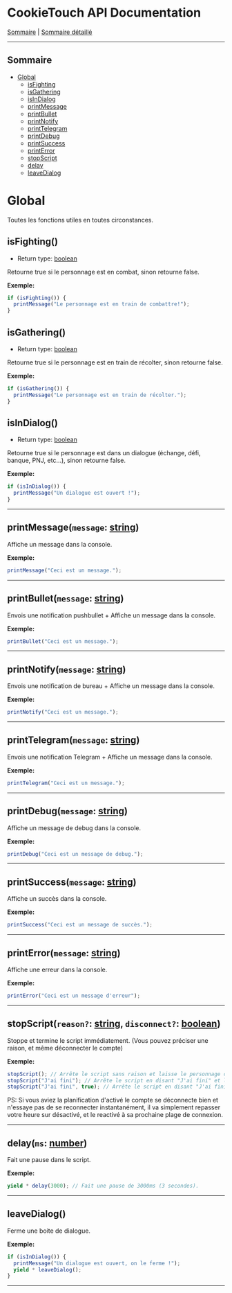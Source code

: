 # CookieTouch API Documentation

[Sommaire](README.md) | [Sommaire détaillé](singlepage.md)

<hr>

## Sommaire

- [Global](#global)
  - [isFighting](#isfighting)
  - [isGathering](#isgathering)
  - [isInDialog](#isindialog)
  - [printMessage](#printmessage)
  - [printBullet](#printbullet)
  - [printNotify](#printnotify)
  - [printTelegram](#printelegram)
  - [printDebug](#printdebug)
  - [printSuccess](#printsuccess)
  - [printError](#printerror)
  - [stopScript](#stopscript)
  - [delay](#delay)
  - [leaveDialog](#leavedialog)

# Global

Toutes les fonctions utiles en toutes circonstances.

## isFighting()

- Return type: <a href="https://developer.mozilla.org/fr-Fr/docs/Web/JavaScript/Data_structures#Boolean_type">boolean</a>

Retourne true si le personnage est en combat, sinon retourne false.

**Exemple:**

```js
if (isFighting()) {
  printMessage("Le personnage est en train de combattre!");
}
```

## isGathering()

- Return type: <a href="https://developer.mozilla.org/fr-Fr/docs/Web/JavaScript/Data_structures#Boolean_type">boolean</a>

Retourne true si le personnage est en train de récolter, sinon retourne false.

**Exemple:**

```js
if (isGathering()) {
  printMessage("Le personnage est en train de récolter.");
}
```

## isInDialog()

- Return type: <a href="https://developer.mozilla.org/fr-Fr/docs/Web/JavaScript/Data_structures#Boolean_type">boolean</a>

Retourne true si le personnage est dans un dialogue (échange, défi, banque, PNJ, etc…), sinon retourne false.

**Exemple:**

```js
if (isInDialog()) {
  printMessage("Un dialogue est ouvert !");
}
```

<hr>

<h2 id="printmessage">printMessage(<code>message</code>: <a href="https://developer.mozilla.org/fr-Fr/docs/Web/JavaScript/Data_structures#String_type">string</a>)</h2>

Affiche un message dans la console.

**Exemple:**

```js
printMessage("Ceci est un message.");
```

<hr>

<h2 id="printbullet">printBullet(<code>message</code>: <a href="https://developer.mozilla.org/fr-Fr/docs/Web/JavaScript/Data_structures#String_type">string</a>)</h2>

Envois une notification pushbullet + Affiche un message dans la console.

**Exemple:**

```js
printBullet("Ceci est un message.");
```

<hr>

<h2 id="printnotify">printNotify(<code>message</code>: <a href="https://developer.mozilla.org/fr-Fr/docs/Web/JavaScript/Data_structures#String_type">string</a>)</h2>

Envois une notification de bureau + Affiche un message dans la console.

**Exemple:**

```js
printNotify("Ceci est un message.");
```

<hr>

<h2 id="printtelegram">printTelegram(<code>message</code>: <a href="https://developer.mozilla.org/fr-Fr/docs/Web/JavaScript/Data_structures#String_type">string</a>)</h2>

Envois une notification Telegram + Affiche un message dans la console.

**Exemple:**

```js
printTelegram("Ceci est un message.");
```

<hr>

<h2 id="printdebug">printDebug(<code>message</code>: <a href="https://developer.mozilla.org/fr-Fr/docs/Web/JavaScript/Data_structures#String_type">string</a>)</h2>

Affiche un message de debug dans la console.

**Exemple:**

```js
printDebug("Ceci est un message de debug.");
```

<hr>

<h2 id="printsuccess">printSuccess(<code>message</code>: <a href="https://developer.mozilla.org/fr-Fr/docs/Web/JavaScript/Data_structures#String_type">string</a>)</h2>

Affiche un succès dans la console.

**Exemple:**

```js
printSuccess("Ceci est un message de succès.");
```

<hr>

<h2 id="printerror">printError(<code>message</code>: <a href="https://developer.mozilla.org/fr-Fr/docs/Web/JavaScript/Data_structures#String_type">string</a>)</h2>

Affiche une erreur dans la console.

**Exemple:**

```js
printError("Ceci est un message d'erreur");
```

<hr>

<h2 id="stopscript">stopScript(<code>reason?</code>: <a href="https://developer.mozilla.org/fr-Fr/docs/Web/JavaScript/Data_structures#String_type">string</a>, <code>disconnect?</code>: <a href="https://developer.mozilla.org/fr-Fr/docs/Web/JavaScript/Data_structures#Boolean_type">boolean</a>)</h2>

Stoppe et termine le script immédiatement. (Vous pouvez préciser une raison, et même déconnecter le compte)

**Exemple:**

```js
stopScript(); // Arrête le script sans raison et laisse le personnage connecté
stopScript("J'ai fini"); // Arrête le script en disant "J'ai fini" et laisse le personnage connecté
stopScript("J'ai fini", true); // Arrête le script en disant "J'ai fini" et déconnecte le personnage
```

PS: Si vous aviez la planification d'activé le compte se déconnecte bien et n'essaye pas de se reconnecter instantanément, il va simplement repasser votre heure sur désactivé, et le reactivé à sa prochaine plage de connexion.

<hr>

<h2 id="delay">delay(<code>ms</code>: <a href="https://developer.mozilla.org/fr-Fr/docs/Web/JavaScript/Data_structures#Number_type">number</a>)</h2>

Fait une pause dans le script.

**Exemple:**

```js
yield * delay(3000); // Fait une pause de 3000ms (3 secondes).
```

<hr>

## leaveDialog()

Ferme une boite de dialogue.

**Exemple:**

```js
if (isInDialog()) {
  printMessage("Un dialogue est ouvert, on le ferme !");
  yield * leaveDialog();
}
```

<hr>
